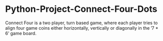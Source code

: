 # Python-Project-Connect-Four-Dots
Connect Four is a two player, turn based game, where each player tries to align four game coins either horizontally, vertically or diagonally in the ’7 * 6’ game board.
